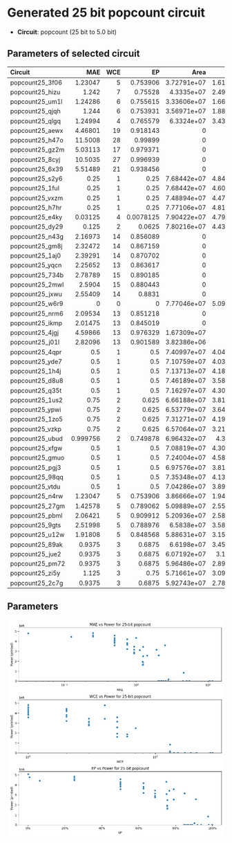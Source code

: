 
# Generated 25 bit popcount circuit
- __Circuit__: popcount (25 bit to 5.0 bit)

## Parameters of selected circuit
| Circuit         |       MAE |   WCE |        EP |        Area |           Power |       Delay | Download                                                               |
|:----------------|----------:|------:|----------:|------------:|----------------:|------------:|:-----------------------------------------------------------------------|
| popcount25_3f06 |  1.23047  |     5 | 0.753906  | 3.72791e+07 |      1.6158e+06 | 5.89227e+07 | [v](popcount25_3f06.v) [c](popcount25_3f06.c) [py](popcount25_3f06.py) |
| popcount25_hizu |  1.242    |     7 | 0.75528   | 4.3335e+07  |      2.4966e+06 | 6.02295e+07 | [v](popcount25_hizu.v) [c](popcount25_hizu.c) [py](popcount25_hizu.py) |
| popcount25_um1l |  1.24286  |     6 | 0.755615  | 3.33606e+07 |      1.6631e+06 | 6.63166e+07 | [v](popcount25_um1l.v) [c](popcount25_um1l.c) [py](popcount25_um1l.py) |
| popcount25_qjqh |  1.244    |     6 | 0.753931  | 3.56971e+07 |      1.8819e+06 | 4.83754e+07 | [v](popcount25_qjqh.v) [c](popcount25_qjqh.c) [py](popcount25_qjqh.py) |
| popcount25_qlgq |  1.24994  |     4 | 0.765579  | 6.3324e+07  |      3.4309e+06 | 6.78173e+07 | [v](popcount25_qlgq.v) [c](popcount25_qlgq.c) [py](popcount25_qlgq.py) |
| popcount25_aewx |  4.46801  |    19 | 0.918143  | 0           |      0          | 0           | [v](popcount25_aewx.v) [c](popcount25_aewx.c) [py](popcount25_aewx.py) |
| popcount25_h47o | 11.5008   |    28 | 0.99899   | 0           |      0          | 0           | [v](popcount25_h47o.v) [c](popcount25_h47o.c) [py](popcount25_h47o.py) |
| popcount25_gz2m |  5.03113  |    17 | 0.979371  | 0           |      0          | 0           | [v](popcount25_gz2m.v) [c](popcount25_gz2m.c) [py](popcount25_gz2m.py) |
| popcount25_8cyj | 10.5035   |    27 | 0.996939  | 0           |      0          | 0           | [v](popcount25_8cyj.v) [c](popcount25_8cyj.c) [py](popcount25_8cyj.py) |
| popcount25_6x39 |  5.51489  |    21 | 0.938456  | 0           |      0          | 0           | [v](popcount25_6x39.v) [c](popcount25_6x39.c) [py](popcount25_6x39.py) |
| popcount25_s2y6 |  0.25     |     1 | 0.25      | 7.68442e+07 |      4.8426e+06 | 7.20041e+07 | [v](popcount25_s2y6.v) [c](popcount25_s2y6.c) [py](popcount25_s2y6.py) |
| popcount25_1ful |  0.25     |     1 | 0.25      | 7.68442e+07 |      4.6068e+06 | 6.96471e+07 | [v](popcount25_1ful.v) [c](popcount25_1ful.c) [py](popcount25_1ful.py) |
| popcount25_vxzm |  0.25     |     1 | 0.25      | 7.48894e+07 |      4.4706e+06 | 6.96447e+07 | [v](popcount25_vxzm.v) [c](popcount25_vxzm.c) [py](popcount25_vxzm.py) |
| popcount25_h7hr |  0.25     |     1 | 0.25      | 7.77106e+07 |      4.8166e+06 | 6.98218e+07 | [v](popcount25_h7hr.v) [c](popcount25_h7hr.c) [py](popcount25_h7hr.py) |
| popcount25_e4ky |  0.03125  |     4 | 0.0078125 | 7.90422e+07 |      4.7939e+06 | 7.20916e+07 | [v](popcount25_e4ky.v) [c](popcount25_e4ky.c) [py](popcount25_e4ky.py) |
| popcount25_dy29 |  0.125    |     2 | 0.0625    | 7.80216e+07 |      4.4346e+06 | 7.04879e+07 | [v](popcount25_dy29.v) [c](popcount25_dy29.c) [py](popcount25_dy29.py) |
| popcount25_n43g |  2.16973  |    14 | 0.856089  | 0           |      0          | 0           | [v](popcount25_n43g.v) [c](popcount25_n43g.c) [py](popcount25_n43g.py) |
| popcount25_gm8j |  2.32472  |    14 | 0.867159  | 0           |      0          | 0           | [v](popcount25_gm8j.v) [c](popcount25_gm8j.c) [py](popcount25_gm8j.py) |
| popcount25_1aj0 |  2.39291  |    14 | 0.870702  | 0           |      0          | 0           | [v](popcount25_1aj0.v) [c](popcount25_1aj0.c) [py](popcount25_1aj0.py) |
| popcount25_yqcn |  2.25652  |    13 | 0.863617  | 0           |      0          | 0           | [v](popcount25_yqcn.v) [c](popcount25_yqcn.c) [py](popcount25_yqcn.py) |
| popcount25_734b |  2.78789  |    15 | 0.890185  | 0           |      0          | 0           | [v](popcount25_734b.v) [c](popcount25_734b.c) [py](popcount25_734b.py) |
| popcount25_2mwl |  2.5904   |    15 | 0.880443  | 0           |      0          | 0           | [v](popcount25_2mwl.v) [c](popcount25_2mwl.c) [py](popcount25_2mwl.py) |
| popcount25_jxwu |  2.55409  |    14 | 0.8831    | 0           |      0          | 0           | [v](popcount25_jxwu.v) [c](popcount25_jxwu.c) [py](popcount25_jxwu.py) |
| popcount25_w6r9 |  0        |     0 | 0         | 7.77046e+07 |      5.0998e+06 | 7.21857e+07 | [v](popcount25_w6r9.v) [c](popcount25_w6r9.c) [py](popcount25_w6r9.py) |
| popcount25_nrm6 |  2.09534  |    13 | 0.851218  | 0           |      0          | 0           | [v](popcount25_nrm6.v) [c](popcount25_nrm6.c) [py](popcount25_nrm6.py) |
| popcount25_ikmp |  2.01475  |    13 | 0.845019  | 0           |      0          | 0           | [v](popcount25_ikmp.v) [c](popcount25_ikmp.c) [py](popcount25_ikmp.py) |
| popcount25_4jgj |  4.59866  |    13 | 0.976329  | 1.67309e+07 | 840180          | 4.79478e+07 | [v](popcount25_4jgj.v) [c](popcount25_4jgj.c) [py](popcount25_4jgj.py) |
| popcount25_j01l |  2.82096  |    13 | 0.901589  | 3.82386e+06 | 168780          | 1.03639e+07 | [v](popcount25_j01l.v) [c](popcount25_j01l.c) [py](popcount25_j01l.py) |
| popcount25_4qpr |  0.5      |     1 | 0.5       | 7.40997e+07 |      4.0443e+06 | 7.05888e+07 | [v](popcount25_4qpr.v) [c](popcount25_4qpr.c) [py](popcount25_4qpr.py) |
| popcount25_yde7 |  0.5      |     1 | 0.5       | 7.10759e+07 |      4.0353e+06 | 7.18531e+07 | [v](popcount25_yde7.v) [c](popcount25_yde7.c) [py](popcount25_yde7.py) |
| popcount25_1h4j |  0.5      |     1 | 0.5       | 7.13713e+07 |      4.1869e+06 | 7.21099e+07 | [v](popcount25_1h4j.v) [c](popcount25_1h4j.c) [py](popcount25_1h4j.py) |
| popcount25_d8u8 |  0.5      |     1 | 0.5       | 7.46189e+07 |      3.5818e+06 | 6.55449e+07 | [v](popcount25_d8u8.v) [c](popcount25_d8u8.c) [py](popcount25_d8u8.py) |
| popcount25_q35t |  0.5      |     1 | 0.5       | 7.16297e+07 |      4.3091e+06 | 6.84791e+07 | [v](popcount25_q35t.v) [c](popcount25_q35t.c) [py](popcount25_q35t.py) |
| popcount25_1us2 |  0.75     |     2 | 0.625     | 6.66188e+07 |      3.8146e+06 | 7.10854e+07 | [v](popcount25_1us2.v) [c](popcount25_1us2.c) [py](popcount25_1us2.py) |
| popcount25_ypwi |  0.75     |     2 | 0.625     | 6.53779e+07 |      3.6465e+06 | 6.98559e+07 | [v](popcount25_ypwi.v) [c](popcount25_ypwi.c) [py](popcount25_ypwi.py) |
| popcount25_1zo5 |  0.75     |     2 | 0.625     | 7.31271e+07 |      4.1986e+06 | 7.19822e+07 | [v](popcount25_1zo5.v) [c](popcount25_1zo5.c) [py](popcount25_1zo5.py) |
| popcount25_vzkp |  0.75     |     2 | 0.625     | 6.57064e+07 |      3.2104e+06 | 6.99078e+07 | [v](popcount25_vzkp.v) [c](popcount25_vzkp.c) [py](popcount25_vzkp.py) |
| popcount25_ubud |  0.999756 |     2 | 0.749878  | 6.96432e+07 |      4.324e+06  | 6.785e+07   | [v](popcount25_ubud.v) [c](popcount25_ubud.c) [py](popcount25_ubud.py) |
| popcount25_xfgw |  0.5      |     1 | 0.5       | 7.08819e+07 |      4.3055e+06 | 7.03313e+07 | [v](popcount25_xfgw.v) [c](popcount25_xfgw.c) [py](popcount25_xfgw.py) |
| popcount25_gmuo |  0.5      |     1 | 0.5       | 7.24004e+07 |      4.5801e+06 | 7.13276e+07 | [v](popcount25_gmuo.v) [c](popcount25_gmuo.c) [py](popcount25_gmuo.py) |
| popcount25_pgj3 |  0.5      |     1 | 0.5       | 6.97576e+07 |      3.8175e+06 | 6.80217e+07 | [v](popcount25_pgj3.v) [c](popcount25_pgj3.c) [py](popcount25_pgj3.py) |
| popcount25_98qq |  0.5      |     1 | 0.5       | 7.35348e+07 |      4.1392e+06 | 7.08046e+07 | [v](popcount25_98qq.v) [c](popcount25_98qq.c) [py](popcount25_98qq.py) |
| popcount25_vtdu |  0.5      |     1 | 0.5       | 7.04286e+07 |      3.8916e+06 | 7.15998e+07 | [v](popcount25_vtdu.v) [c](popcount25_vtdu.c) [py](popcount25_vtdu.py) |
| popcount25_n4rw |  1.23047  |     5 | 0.753906  | 3.86666e+07 |      1.9441e+06 | 5.78418e+07 | [v](popcount25_n4rw.v) [c](popcount25_n4rw.c) [py](popcount25_n4rw.py) |
| popcount25_27gm |  1.42578  |     5 | 0.789062  | 5.09889e+07 |      2.5577e+06 | 6.63146e+07 | [v](popcount25_27gm.v) [c](popcount25_27gm.c) [py](popcount25_27gm.py) |
| popcount25_pbml |  2.06421  |     5 | 0.909912  | 5.20936e+07 |      2.5866e+06 | 6.42726e+07 | [v](popcount25_pbml.v) [c](popcount25_pbml.c) [py](popcount25_pbml.py) |
| popcount25_9gts |  2.51998  |     5 | 0.788976  | 6.5838e+07  |      3.5848e+06 | 6.25877e+07 | [v](popcount25_9gts.v) [c](popcount25_9gts.c) [py](popcount25_9gts.py) |
| popcount25_u12w |  1.91808  |     5 | 0.848568  | 5.88631e+07 |      3.1579e+06 | 5.37383e+07 | [v](popcount25_u12w.v) [c](popcount25_u12w.c) [py](popcount25_u12w.py) |
| popcount25_89ak |  0.9375   |     3 | 0.6875    | 6.6198e+07  |      3.4516e+06 | 7.59384e+07 | [v](popcount25_89ak.v) [c](popcount25_89ak.c) [py](popcount25_89ak.py) |
| popcount25_jue2 |  0.9375   |     3 | 0.6875    | 6.07192e+07 |      3.151e+06  | 7.00967e+07 | [v](popcount25_jue2.v) [c](popcount25_jue2.c) [py](popcount25_jue2.py) |
| popcount25_pm72 |  0.9375   |     3 | 0.6875    | 5.96486e+07 |      2.8963e+06 | 6.93961e+07 | [v](popcount25_pm72.v) [c](popcount25_pm72.c) [py](popcount25_pm72.py) |
| popcount25_zi5y |  1.125    |     3 | 0.75      | 5.71661e+07 |      3.0999e+06 | 6.95924e+07 | [v](popcount25_zi5y.v) [c](popcount25_zi5y.c) [py](popcount25_zi5y.py) |
| popcount25_2c7g |  0.9375   |     3 | 0.6875    | 5.92743e+07 |      2.7816e+06 | 6.58939e+07 | [v](popcount25_2c7g.v) [c](popcount25_2c7g.c) [py](popcount25_2c7g.py) |

## Parameters 
![Parameters figure](fig.png)